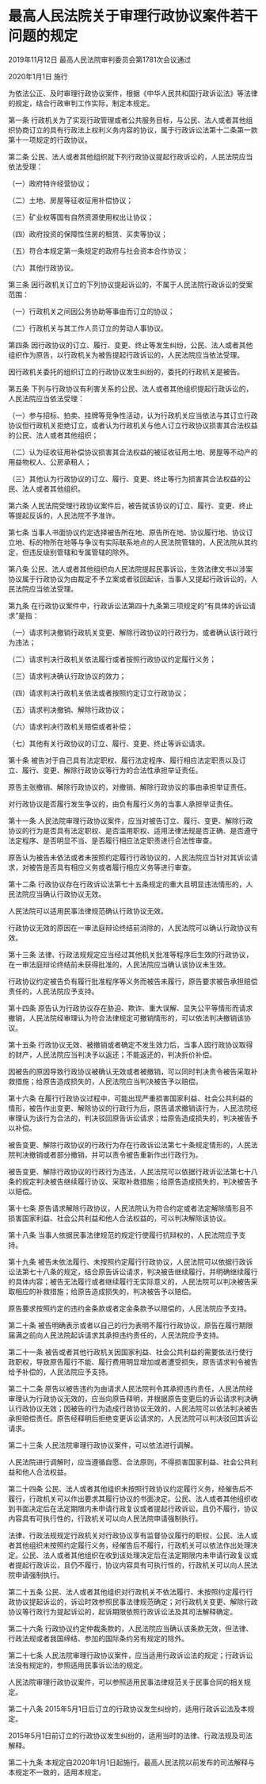 # 最高人民法院关于审理行政协议案件若干问题的规定

2019年11月12日 最高人民法院审判委员会第1781次会议通过

2020年1月1日 施行

<!-- INFO END -->

为依法公正、及时审理行政协议案件，根据《中华人民共和国行政诉讼法》等法律的规定，结合行政审判工作实际，制定本规定。

第一条 行政机关为了实现行政管理或者公共服务目标，与公民、法人或者其他组织协商订立的具有行政法上权利义务内容的协议，属于行政诉讼法第十二条第一款第十一项规定的行政协议。

第二条 公民、法人或者其他组织就下列行政协议提起行政诉讼的，人民法院应当依法受理：

（一）政府特许经营协议；

（二）土地、房屋等征收征用补偿协议；

（三）矿业权等国有自然资源使用权出让协议；

（四）政府投资的保障性住房的租赁、买卖等协议；

（五）符合本规定第一条规定的政府与社会资本合作协议；

（六）其他行政协议。

第三条 因行政机关订立的下列协议提起诉讼的，不属于人民法院行政诉讼的受案范围：

（一）行政机关之间因公务协助等事由而订立的协议；

（二）行政机关与其工作人员订立的劳动人事协议。

第四条 因行政协议的订立、履行、变更、终止等发生纠纷，公民、法人或者其他组织作为原告，以行政机关为被告提起行政诉讼的，人民法院应当依法受理。

因行政机关委托的组织订立的行政协议发生纠纷的，委托的行政机关是被告。

第五条 下列与行政协议有利害关系的公民、法人或者其他组织提起行政诉讼的，人民法院应当依法受理：

（一）参与招标、拍卖、挂牌等竞争性活动，认为行政机关应当依法与其订立行政协议但行政机关拒绝订立，或者认为行政机关与他人订立行政协议损害其合法权益的公民、法人或者其他组织；

（二）认为征收征用补偿协议损害其合法权益的被征收征用土地、房屋等不动产的用益物权人、公房承租人；

（三）其他认为行政协议的订立、履行、变更、终止等行为损害其合法权益的公民、法人或者其他组织。

第六条 人民法院受理行政协议案件后，被告就该协议的订立、履行、变更、终止等提起反诉的，人民法院不予准许。

第七条 当事人书面协议约定选择被告所在地、原告所在地、协议履行地、协议订立地、标的物所在地等与争议有实际联系地点的人民法院管辖的，人民法院从其约定，但违反级别管辖和专属管辖的除外。

第八条 公民、法人或者其他组织向人民法院提起民事诉讼，生效法律文书以涉案协议属于行政协议为由裁定不予立案或者驳回起诉，当事人又提起行政诉讼的，人民法院应当依法受理。

第九条 在行政协议案件中，行政诉讼法第四十九条第三项规定的“有具体的诉讼请求”是指：

（一）请求判决撤销行政机关变更、解除行政协议的行政行为，或者确认该行政行为违法；

（二）请求判决行政机关依法履行或者按照行政协议约定履行义务；

（三）请求判决确认行政协议的效力；

（四）请求判决行政机关依法或者按照约定订立行政协议；

（五）请求判决撤销、解除行政协议；

（六）请求判决行政机关赔偿或者补偿；

（七）其他有关行政协议的订立、履行、变更、终止等诉讼请求。

第十条 被告对于自己具有法定职权、履行法定程序、履行相应法定职责以及订立、履行、变更、解除行政协议等行为的合法性承担举证责任。

原告主张撤销、解除行政协议的，对撤销、解除行政协议的事由承担举证责任。

对行政协议是否履行发生争议的，由负有履行义务的当事人承担举证责任。

第十一条 人民法院审理行政协议案件，应当对被告订立、履行、变更、解除行政协议的行为是否具有法定职权、是否滥用职权、适用法律法规是否正确、是否遵守法定程序、是否明显不当、是否履行相应法定职责进行合法性审查。

原告认为被告未依法或者未按照约定履行行政协议的，人民法院应当针对其诉讼请求，对被告是否具有相应义务或者履行相应义务等进行审查。

第十二条 行政协议存在行政诉讼法第七十五条规定的重大且明显违法情形的，人民法院应当确认行政协议无效。

人民法院可以适用民事法律规范确认行政协议无效。

行政协议无效的原因在一审法庭辩论终结前消除的，人民法院可以确认行政协议有效。

第十三条 法律、行政法规规定应当经过其他机关批准等程序后生效的行政协议，在一审法庭辩论终结前未获得批准的，人民法院应当确认该协议未生效。

行政协议约定被告负有履行批准程序等义务而被告未履行，原告要求被告承担赔偿责任的，人民法院应予支持。

第十四条 原告认为行政协议存在胁迫、欺诈、重大误解、显失公平等情形而请求撤销，人民法院经审理认为符合法律规定可撤销情形的，可以依法判决撤销该协议。

第十五条 行政协议无效、被撤销或者确定不发生效力后，当事人因行政协议取得的财产，人民法院应当判决予以返还；不能返还的，判决折价补偿。

因被告的原因导致行政协议被确认无效或者被撤销，可以同时判决责令被告采取补救措施；给原告造成损失的，人民法院应当判决被告予以赔偿。

第十六条 在履行行政协议过程中，可能出现严重损害国家利益、社会公共利益的情形，被告作出变更、解除协议的行政行为后，原告请求撤销该行为，人民法院经审理认为该行为合法的，判决驳回原告诉讼请求；给原告造成损失的，判决被告予以补偿。

被告变更、解除行政协议的行政行为存在行政诉讼法第七十条规定情形的，人民法院判决撤销或者部分撤销，并可以责令被告重新作出行政行为。

被告变更、解除行政协议的行政行为违法，人民法院可以依据行政诉讼法第七十八条的规定判决被告继续履行协议、采取补救措施；给原告造成损失的，判决被告予以赔偿。

第十七条 原告请求解除行政协议，人民法院认为符合约定或者法定解除情形且不损害国家利益、社会公共利益和他人合法权益的，可以判决解除该协议。

第十八条 当事人依据民事法律规范的规定行使履行抗辩权的，人民法院应予支持。

第十九条 被告未依法履行、未按照约定履行行政协议，人民法院可以依据行政诉讼法第七十八条的规定，结合原告诉讼请求，判决被告继续履行，并明确继续履行的具体内容；被告无法履行或者继续履行无实际意义的，人民法院可以判决被告采取相应的补救措施；给原告造成损失的，判决被告予以赔偿。

原告要求按照约定的违约金条款或者定金条款予以赔偿的，人民法院应予支持。

第二十条 被告明确表示或者以自己的行为表明不履行行政协议，原告在履行期限届满之前向人民法院起诉请求其承担违约责任的，人民法院应予支持。

第二十一条 被告或者其他行政机关因国家利益、社会公共利益的需要依法行使行政职权，导致原告履行不能、履行费用明显增加或者遭受损失，原告请求判令被告给予补偿的，人民法院应予支持。

第二十二条 原告以被告违约为由请求人民法院判令其承担违约责任，人民法院经审理认为行政协议无效的，应当向原告释明，并根据原告变更后的诉讼请求判决确认行政协议无效；因被告的行为造成行政协议无效的，人民法院可以依法判决被告承担赔偿责任。原告经释明后拒绝变更诉讼请求的，人民法院可以判决驳回其诉讼请求。

第二十三条 人民法院审理行政协议案件，可以依法进行调解。

人民法院进行调解时，应当遵循自愿、合法原则，不得损害国家利益、社会公共利益和他人合法权益。

第二十四条 公民、法人或者其他组织未按照行政协议约定履行义务，经催告后不履行，行政机关可以作出要求其履行协议的书面决定。公民、法人或者其他组织收到书面决定后在法定期限内未申请行政复议或者提起行政诉讼，且仍不履行，协议内容具有可执行性的，行政机关可以向人民法院申请强制执行。

法律、行政法规规定行政机关对行政协议享有监督协议履行的职权，公民、法人或者其他组织未按照约定履行义务，经催告后不履行，行政机关可以依法作出处理决定。公民、法人或者其他组织在收到该处理决定后在法定期限内未申请行政复议或者提起行政诉讼，且仍不履行，协议内容具有可执行性的，行政机关可以向人民法院申请强制执行。

第二十五条 公民、法人或者其他组织对行政机关不依法履行、未按照约定履行行政协议提起诉讼的，诉讼时效参照民事法律规范确定；对行政机关变更、解除行政协议等行政行为提起诉讼的，起诉期限依照行政诉讼法及其司法解释确定。

第二十六条 行政协议约定仲裁条款的，人民法院应当确认该条款无效，但法律、行政法规或者我国缔结、参加的国际条约另有规定的除外。

第二十七条 人民法院审理行政协议案件，应当适用行政诉讼法的规定；行政诉讼法没有规定的，参照适用民事诉讼法的规定。

人民法院审理行政协议案件，可以参照适用民事法律规范关于民事合同的相关规定。

第二十八条 2015年5月1日后订立的行政协议发生纠纷的，适用行政诉讼法及本规定。

2015年5月1日前订立的行政协议发生纠纷的，适用当时的法律、行政法规及司法解释。

第二十九条 本规定自2020年1月1日起施行。最高人民法院以前发布的司法解释与本规定不一致的，适用本规定。


